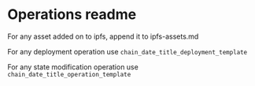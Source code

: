 # Operations readme

For any asset added on to ipfs, append it to ipfs-assets.md

For any deployment operation use 
`chain_date_title_deployment_template` 

For any state modification operation use 
`chain_date_title_operation_template`

